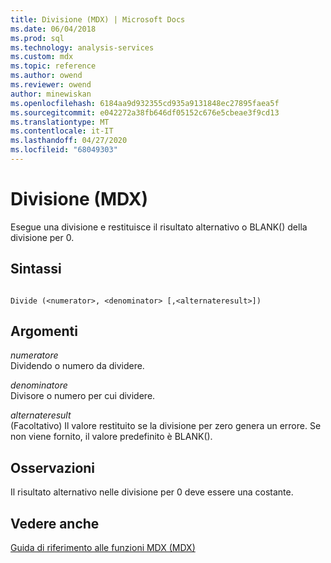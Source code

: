 ```yaml
---
title: Divisione (MDX) | Microsoft Docs
ms.date: 06/04/2018
ms.prod: sql
ms.technology: analysis-services
ms.custom: mdx
ms.topic: reference
ms.author: owend
ms.reviewer: owend
author: minewiskan
ms.openlocfilehash: 6184aa9d932355cd935a9131848ec27895faea5f
ms.sourcegitcommit: e042272a38fb646df05152c676e5cbeae3f9cd13
ms.translationtype: MT
ms.contentlocale: it-IT
ms.lasthandoff: 04/27/2020
ms.locfileid: "68049303"
---
```

# <a name="divide-mdx"></a>Divisione (MDX)


  Esegue una divisione e restituisce il risultato alternativo o BLANK() della divisione per 0.  
  
## <a name="syntax"></a>Sintassi  
  
```  
  
Divide (<numerator>, <denominator> [,<alternateresult>])  
```  
  
## <a name="arguments"></a>Argomenti  
 *numeratore*  
 Dividendo o numero da dividere.  
  
 *denominatore*  
 Divisore o numero per cui dividere.  
  
 *alternateresult*  
 (Facoltativo) Il valore restituito se la divisione per zero genera un errore. Se non viene fornito, il valore predefinito è BLANK().  
  
## <a name="remarks"></a>Osservazioni  
 Il risultato alternativo nelle divisione per 0 deve essere una costante.  
  
## <a name="see-also"></a>Vedere anche  
 [Guida di riferimento alle funzioni MDX &#40;MDX&#41;](../mdx/mdx-function-reference-mdx.md)  
  
  
